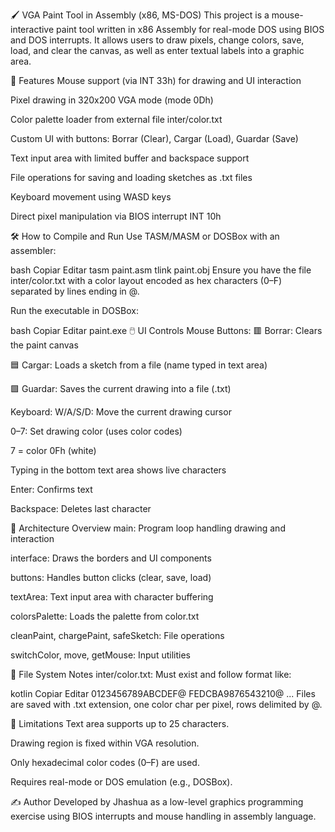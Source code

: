 🖌️ VGA Paint Tool in Assembly (x86, MS-DOS)
This project is a mouse-interactive paint tool written in x86 Assembly for real-mode DOS using BIOS and DOS interrupts. It allows users to draw pixels, change colors, save, load, and clear the canvas, as well as enter textual labels into a graphic area.

📁 Features
Mouse support (via INT 33h) for drawing and UI interaction

Pixel drawing in 320x200 VGA mode (mode 0Dh)

Color palette loader from external file inter/color.txt

Custom UI with buttons: Borrar (Clear), Cargar (Load), Guardar (Save)

Text input area with limited buffer and backspace support

File operations for saving and loading sketches as .txt files

Keyboard movement using WASD keys

Direct pixel manipulation via BIOS interrupt INT 10h

🛠️ How to Compile and Run
Use TASM/MASM or DOSBox with an assembler:

bash
Copiar
Editar
tasm paint.asm
tlink paint.obj
Ensure you have the file inter/color.txt with a color layout encoded as hex characters (0–F) separated by lines ending in @.

Run the executable in DOSBox:

bash
Copiar
Editar
paint.exe
🖱️ UI Controls
Mouse Buttons:
🟥 Borrar: Clears the paint canvas

🟦 Cargar: Loads a sketch from a file (name typed in text area)

🟩 Guardar: Saves the current drawing into a file (<name>.txt)

Keyboard:
W/A/S/D: Move the current drawing cursor

0–7: Set drawing color (uses color codes)

7 = color 0Fh (white)

Typing in the bottom text area shows live characters

Enter: Confirms text

Backspace: Deletes last character

🧠 Architecture Overview
main: Program loop handling drawing and interaction

interface: Draws the borders and UI components

buttons: Handles button clicks (clear, save, load)

textArea: Text input area with character buffering

colorsPalette: Loads the palette from color.txt

cleanPaint, chargePaint, safeSketch: File operations

switchColor, move, getMouse: Input utilities

📂 File System Notes
inter/color.txt: Must exist and follow format like:

kotlin
Copiar
Editar
0123456789ABCDEF@
FEDCBA9876543210@
...
Files are saved with .txt extension, one color char per pixel, rows delimited by @.

📌 Limitations
Text area supports up to 25 characters.

Drawing region is fixed within VGA resolution.

Only hexadecimal color codes (0–F) are used.

Requires real-mode or DOS emulation (e.g., DOSBox).

✍️ Author
Developed by Jhashua as a low-level graphics programming exercise using BIOS interrupts and mouse handling in assembly language.
